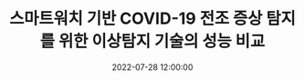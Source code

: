 ---
layout: post
title: 스마트워치 기반 COVID-19 전조 증상 탐지를 위한 이상탐지 기술의 성능 비교
date: '2022-07-28 12:00:00'
categories:
- publication
- publication_domestic
- journal
- journal_domestic
description: |-
  조형래, 김진현, 한용섭, 강태신<br />
  정보과학회논문지 , Vol.28, No.7, p.373-379, July 2022
---